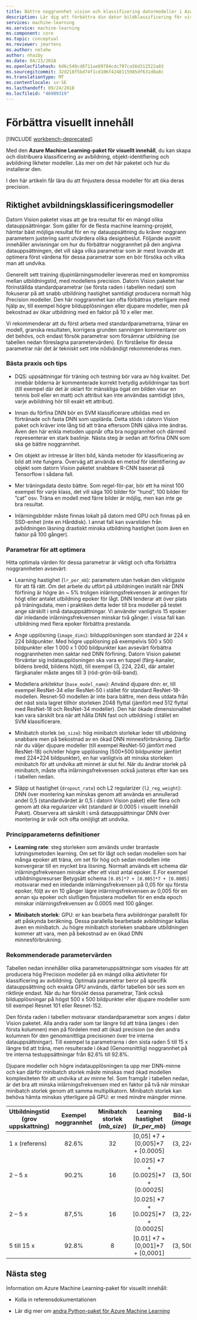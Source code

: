 ```yaml
---
title: Bättre noggrannhet vision och klassificering datormodeller i Azure Machine Learning
description: Lär dig att förbättra din dator bildklassificering för visuellt innehåll, objektidentifiering och avbildning likheter modeller med hjälp av Azure Machine Learning-paketet för visuellt innehåll.
services: machine-learning
ms.service: machine-learning
ms.component: core
ms.topic: conceptual
ms.reviewer: jmartens
ms.author: netahw
author: nhaiby
ms.date: 04/23/2018
ms.openlocfilehash: 6d6c540cd8711ae89784cdc797ca56d312522a83
ms.sourcegitcommit: 32d218f5bd74f1cd106f4248115985df631d0a8c
ms.translationtype: MT
ms.contentlocale: sv-SE
ms.lasthandoff: 09/24/2018
ms.locfileid: "46989319"
---
```

# <a name="improve-the-accuracy-of-computer-vision-models"></a>Förbättra visuellt innehåll

[!INCLUDE [workbench-deprecated](../../../includes/aml-deprecating-preview-2017.md)] 

Med den **Azure Machine Learning-paket för visuellt innehåll**, du kan skapa och distribuera klassificering av avbildning, objekt-identifiering och avbildning likheter modeller. Läs mer om det här paketet och hur du installerar den.

I den här artikeln får lära du att finjustera dessa modeller för att öka deras precision. 

## <a name="accuracy-of-image-classification-models"></a>Riktighet avbildningsklassificeringsmodeller

Datorn Vision paketet visas att ge bra resultat för en mängd olika datauppsättningar. Som gäller för de flesta machine learning-projekt, hämtar bäst möjliga resultat för en ny datauppsättning du kräver noggrann parametern justering samt utvärdera olika designbeslut. Följande avsnitt innehåller anvisningar om hur du förbättrar noggrannhet på den angivna datauppsättningen, det vill säga vilka parametrar som är mest lovande att optimera först värdena för dessa parametrar som en bör försöka och vilka man att undvika.

Generellt sett training djupinlärningsmodeller levereras med en kompromiss mellan utbildningstid, med modellens precision. Datorn Vision paketet har förinställda standardparametrar (se första raden i tabellen nedan) som fokuserar på att snabb utbildning hastighet samtidigt producera normalt hög Precision modeller. Den här noggrannhet kan ofta förbättras ytterligare med hjälp av, till exempel högre bildupplösningen eller djupare modeller, men på bekostnad av ökar utbildning med en faktor på 10 x eller mer.

Vi rekommenderar att du först arbeta med standardparametrarna, tränar en modell, granska resultaten, korrigera grunden sanningen kommentarer om det behövs, och endast försök parametrar som försämrar utbildning (se tabellen nedan föreslagna parametervärden). En förståelse för dessa parametrar när det är tekniskt sett inte nödvändigt rekommenderas men.


### <a name="best-practices-and-tips"></a>Bästa praxis och tips

* DQS: uppsättningar för träning och testning bör vara av hög kvalitet. Det innebär bilderna är kommenterade korrekt tvetydig avbildningar tas bort (till exempel där det är oklart för mänskliga ögat om bilden visar en tennis boll eller en matt) och attribut kan inte användas samtidigt (dvs, varje avbildning hör till exakt ett attribut).

* Innan du förfina DNN bör en SVM klassificerare utbildas med en förtränade och fasta DNN som upplärda. Detta stöds i datorn Vision paket och kräver inte lång tid att träna eftersom DNN själva inte ändras. Även den här enkla metoden uppnår ofta bra noggrannhet och därmed representerar en stark baslinje. Nästa steg är sedan att förfina DNN som ska ge bättre noggrannhet.

* Om objekt av intresse är liten bild, kända metoder för klassificering av bild att inte fungera. Överväg att använda en metod för identifiering av objekt som datorn Vision paketet snabbare R-CNN baserat på Tensorflow i sådana fall.

* Mer träningsdata desto bättre. Som regel-för-par, bör ett ha minst 100 exempel för varje klass, det vill säga 100 bilder för ”hund”, 100 bilder för ”cat” osv. Träna en modell med färre bilder är möjlig, men kan inte ge bra resultat.

* Inlärningsbilder måste finnas lokalt på datorn med GPU och finnas på en SSD-enhet (inte en Hårddisk). I annat fall kan svarstiden från avbildningen läsning drastiskt minska utbildning hastighet (som även en faktor på 100 gånger).


### <a name="parameters-to-optimize"></a>Parametrar för att optimera

Hitta optimala värden för dessa parametrar är viktigt och ofta förbättra noggrannheten avsevärt:
* Learning hastighet (`lr_per_mb`): parametern utan tvekan den viktigaste för att få rätt. Om det arbete du utfört på utbildningen inställt när DNN förfining är högre än ~ 5% troligen inlärningsfrekvensen är antingen för högt eller antalet utbildning epoker för lågt. DNN tenderar att över plats på träningsdata, men i praktiken detta leder till bra modeller på testet ange särskilt i små datauppsättningar. Vi använder vanligtvis 15 epoker där inledande inlärningsfrekvensen minskar två gånger. i vissa fall kan utbildning med flera epoker förbättra prestanda.

* Ange upplösning (`image_dims`): bildupplösningen som standard är 224 x 224 bildpunkter. Med högre upplösning på exempelvis 500 x 500 bildpunkter eller 1 000 x 1 000 bildpunkter kan avsevärt förbättra noggrannheten men saktar ned DNN förfining. Datorn Vision paketet förväntar sig indataupplösningen ska vara en tuppel (färg-kanaler, bildens bredd, bildens höjd), till exempel (3, 224, 224), där antalet färgkanaler måste anges till 3 (röd-grön-blå-band).

* Modellera arkitektur (`base_model_name`): Använd djupare dnn: er, till exempel ResNet-34 eller ResNet-50 i stället för standard ResNet-18-modellen. Resnet-50 modellen är inte bara bättre, men dess utdata från det näst sista lagret tillhör storleken 2048 flyttal (jämfört med 512 flyttal med ResNet-18 och ResNet-34 modeller). Den här ökade dimensionalitet kan vara särskilt bra när att hålla DNN fast och utbildning i stället en SVM klassificerare.

* Minibatch storlek (`mb_size`): hög minibatch storlekar leder till utbildning snabbare men på bekostnad av en ökad DNN minnesförbrukning. Därför när du väljer djupare modeller (till exempel ResNet-50 jämfört med ResNet-18) och/eller högre upplösning (500\*500 bildpunkter jämfört med 224\*224 bildpunkter), en har vanligtvis att minska storleken minibatch för att undvika att minnet är slut fel. När du ändrar storlek på minibatch, måste ofta inlärningsfrekvensen också justeras efter kan ses i tabellen nedan.
* Släpp ut hastighet (`dropout_rate`) och L2 regularizer (`l2_reg_weight`): DNN över montering kan minskas genom att använda en annullerad andel 0,5 (standardvärdet är 0,5 i datorn Vision paket) eller flera och genom att öka regularizer vikt (standard är 0.0005 i visuellt innehåll Paket). Observera att särskilt i små datauppsättningar DNN över montering är svår och ofta omöjligt att undvika.


### <a name="parameter-definitions"></a>Principparameterns definitioner

- **Learning rate**: steg storleken som används under brantaste lutningsmetoden learning. Om set för lågt och sedan modellen som har många epoker att träna, om set för hög och sedan modellen inte konvergerar till en mycket bra lösning. Normalt används ett schema där inlärningsfrekvensen minskar efter ett visst antal epoker. E.For exempel utbildningsresurser Betygsätt schema `[0.05]*7 + [0.005]*7 + [0.0005]` motsvarar med en inledande inlärningsfrekvensen på 0,05 för sju första epoker, följt av en 10 gånger lägre inlärningsfrekvensen av 0,005 för en annan sju epoker och slutligen finjustera modellen för en enda epoch minskar inlärningsfrekvensen av 0.0005 med 100 gånger.

- **Minibatch storlek**: GPU: er kan bearbeta flera avbildningar parallellt för att påskynda beräkning. Dessa parallella bearbetade avbildningar kallas även en minibatch. Ju högre minibatch storleken snabbare utbildningen kommer att vara, men på bekostnad av en ökad DNN minnesförbrukning.

### <a name="recommended-parameter-values"></a>Rekommenderade parametervärden

Tabellen nedan innehåller olika parameteruppsättningar som visades för att producera hög Precision modeller på en mängd olika aktiviteter för klassificering av avbildning. Optimala parametrar beror på specifik datauppsättning och exakta GPU används, därför tabellen bör ses som en riktlinje endast. När du har försökt dessa parametrar, Tänk också bildupplösningar på högst 500 x 500 bildpunkter eller djupare modeller som till exempel Resnet 101 eller Resnet-152.

Den första raden i tabellen motsvarar standardparametrar som anges i dator Vision paketet. Alla andra rader som tar längre tid att träna (anges i den första kolumnen) men på fördelen med att ökad precision (se den andra kolumnen för den genomsnittliga precisionen över tre interna datauppsättningar). Till exempel ta parametrarna i den sista raden 5 till 15 x längre tid att träna, men resulterade i ökad (Genomsnittlig) noggrannhet på tre interna testuppsättningar från 82.6% till 92.8%.

Djupare modeller och högre indataupplösningen ta upp mer DNN-minne och kan därför minibatch storlek måste minskas med ökad modellen komplexiteten för att undvika ut av minne fel. Som framgår i tabellen nedan, är det bra att minska inlärningsfrekvensen med en faktor på två när minskar minibatch storlek genom att samma multiplikatorn. Minibatch storlek kan behöva hämta minskas ytterligare på GPU: er med mindre mängder minne.

| Utbildningstid (grov uppskattning) | Exempel noggrannhet | Minibatch storlek (*mb_size*) | Learning hastighet (*lr_per_mb*) | Bild-lösning (*image_dims*) | DNN-arkitektur (*base_model_name*) |
|------------- |:-------------:|:-------------:|:-----:|:-----:|:---:|
| 1 x (referens) | 82.6% | 32 | [0,05] \*7 + [0,005]\*7 + [0.0005]  | (3, 224, 224) | ResNet18_ImageNet_CNTK |
| 2 – 5 x    | 90.2% | 16 | [0.025] \*7 + [0.0025]\*7 + [0.00025] | (3, 500, 500) | ResNet18_ImageNet_CNTK |
| 2 – 5 x    | 87,5% | 16 | [0.025] \*7 + [0.0025]\*7 + [0.00025] | (3, 224, 224) | ResNet50_ImageNet_CNTK |
| 5 till 15 x        | 92.8% |  8 | [0.01] \*7 + [0,001]\*7 + [0,0001]  | (3, 500, 500) | ResNet50_ImageNet_CNTK |


## <a name="next-steps"></a>Nästa steg

Information om Azure Machine Learning-paket för visuellt innehåll:
+ Kolla in referensdokumentationen

+ Lär dig mer om [andra Python-paket för Azure Machine Learning](reference-python-package-overview.md)